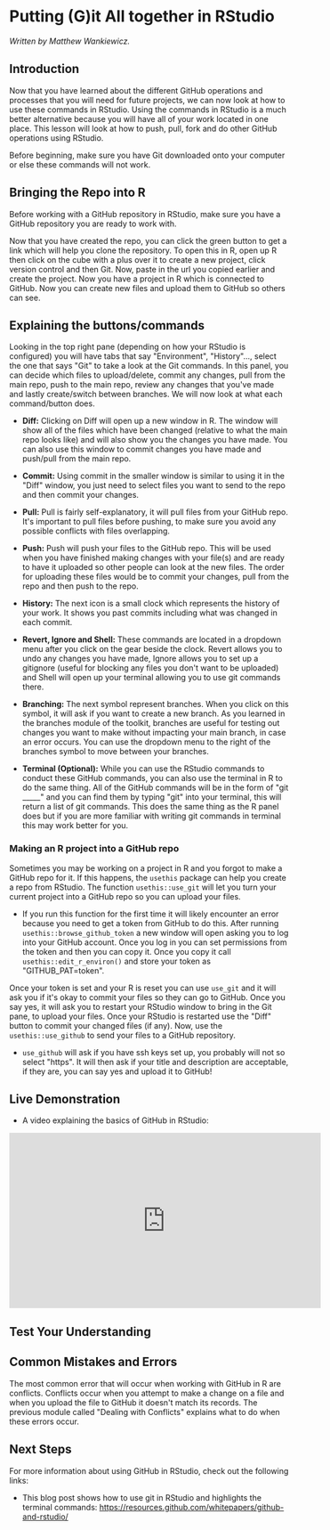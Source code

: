




# Putting (G)it All together in RStudio

*Written by Matthew Wankiewicz.*

## Introduction

Now that you have learned about the different GitHub operations and processes that you will need for future projects, we can now look at how to use these commands in RStudio. Using the commands in RStudio is a much better alternative because you will have all of your work located in one place. This lesson will look at how to push, pull, fork and do other GitHub operations using RStudio.

Before beginning, make sure you have Git downloaded onto your computer or else these commands will not work.

## Bringing the Repo into R

Before working with a GitHub repository in RStudio, make sure you have a GitHub repository you are ready to work with.  

Now that you have created the repo, you can click the green button to get a link which will help you clone the repository. To open this in R, open up R then click on the cube with a plus over it to create a new project, click version control and then Git. Now, paste in the url you copied earlier and create the project. Now you have a project in R which is connected to GitHub. Now you can create new files and upload them to GitHub so others can see. 

## Explaining the buttons/commands

Looking in the top right pane (depending on how your RStudio is configured) you will have tabs that say "Environment", "History"..., select the one that says "Git" to take a look at the Git commands. In this panel, you can decide which files to upload/delete, commit any changes, pull from the main repo, push to the main repo, review any changes that you've made and lastly create/switch between branches. We will now look at what each command/button does.

- **Diff:** Clicking on Diff will open up a new window in R. The window will show all of the files which have been changed (relative to what the main repo looks like) and will also show you the changes you have made. You can also use this window to commit changes you have made and push/pull from the main repo. 

- **Commit:** Using commit in the smaller window is similar to using it in the "Diff" window, you just need to select files you want to send to the repo and then commit your changes.

- **Pull:** Pull is fairly self-explanatory, it will pull files from your GitHub repo. It's important to pull files before pushing, to make sure you avoid any possible conflicts with files overlapping. 

- **Push:** Push will push your files to the GitHub repo. This will be used when you have finished making changes with your file(s) and are ready to have it uploaded so other people can look at the new files. The order for uploading these files would be to commit your changes, pull from the repo and then push to the repo.

- **History:** The next icon is a small clock which represents the history of your work. It shows you past commits including what was changed in each commit.

- **Revert, Ignore and Shell:** These commands are located in a dropdown menu after you click on the gear beside the clock. Revert allows you to undo any changes you have made, Ignore allows you to set up a gitignore (useful for blocking any files you don't want to be uploaded) and Shell will open up your terminal allowing you to use git commands there. 

- **Branching:** The next symbol represent branches. When you click on this symbol, it will ask if you want to create a new branch. As you learned in the branches module of the toolkit, branches are useful for testing out changes you want to make without impacting your main branch, in case an error occurs. You can use the dropdown menu to the right of the branches symbol to move between your branches.

- **Terminal (Optional):** While you can use the RStudio commands to conduct these GitHub commands, you can also use the terminal in R to do the same thing. All of the GitHub commands will be in the form of "git _____" and you can find them by typing "git" into your terminal, this will return a list of git commands. This does the same thing as the R panel does but if you are more familiar with writing git commands in terminal this may work better for you. 

### Making an R project into a GitHub repo

Sometimes you may be working on a project in R and you forgot to make a GitHub repo for it. If this happens, the `usethis` package can help you create a repo from RStudio. The function `usethis::use_git` will let you turn your current project into a GitHub repo so you can upload your files. 
  - If you run this function for the first time it will likely encounter an error because you need to get a token from GitHub to do this. After running `usethis::browse_github_token` a new window will open asking you to log into your GitHub account. Once you log in you can set permissions from the token and then you can copy it. Once you copy it call `usethis::edit_r_environ()` and store your token as "GITHUB_PAT=token". 

Once your token is set and your R is reset you can use `use_git` and it will ask you if it's okay to commit your files so they can go to GitHub. Once you say yes, it will ask you to restart your RStudio window to bring in the Git pane, to upload your files. Once your RStudio is restarted use the "Diff" button to commit your changed files (if any). Now, use the `usethis::use_github` to send your files to a GitHub repository. 
  - `use_github` will ask if you have ssh keys set up, you probably will not so select "https". It will then ask if your title and description are acceptable, if they are, you can say yes and upload it to GitHub!

## Live Demonstration 

- A video explaining the basics of GitHub in RStudio:

<iframe width="560" height="315" src="https://www.youtube.com/embed/lCWu3aL1WQ0" frameborder="0" allow="accelerometer; autoplay; clipboard-write; encrypted-media; gyroscope; picture-in-picture" allowfullscreen></iframe>

## Test Your Understanding

<!-- ```{r github-rstudio-mc1, echo=F} -->
<!-- question("True or False, you can use the terminal OR the git pane in RStudio to use git commands?", -->
<!--          answer("True", correct = T), -->
<!--          answer("False"), -->
<!--          allow_retry = T) -->
<!-- ``` -->

<!-- ```{r github-rstudio-mc2, echo=F} -->
<!-- question("Which package allows you to create GitHub repositories from R projects?", -->
<!--          answer("`usethis`", correct = T), -->
<!--          answer("`githubcreate`"), -->
<!--          answer("`tidyverse`"), -->
<!--          answer("`dplyr`"), -->
<!--          random_answer_order = T, -->
<!--          allow_retry = T) -->
<!-- ``` -->

<!-- ```{r github-rstudio-mc3, echo=F} -->
<!-- question("How do you avoid GitHub conflicts in R (this was also asked in a previous lesson)?", -->
<!--          answer("Conflicts don't happen in R"), -->
<!--          answer("Push then Pull"), -->
<!--          answer("Pull then Push", correct = T), -->
<!--          answer("What's a conflict?"), -->
<!--          allow_retry = T) -->
<!-- ``` -->

<!-- ```{r github-rstudio-mc4, echo=F} -->
<!-- question("Which does the pull command do?", -->
<!--          answer("Updates your local files from your repository", correct = T), -->
<!--          answer("Updates your repository from your local files"), -->
<!--          answer("Creates a new branch"), -->
<!--          answer("Opens up the terminal"), -->
<!--          random_answer_order = T, -->
<!--          allow_retry = T) -->
<!-- ``` -->

<!-- ```{r github-rstudio-mc5, echo=F} -->
<!-- question("Which does the push command do?", -->
<!--          answer("Updates your local files from your repository"), -->
<!--          answer("Updates your repository from your local files", correct = T), -->
<!--          answer("Creates a new branch"), -->
<!--          answer("Opens up the terminal"), -->
<!--          random_answer_order = T, -->
<!--          allow_retry = T) -->
<!-- ``` -->


<!-- ```{r github-rstudio-rank, echo=F} -->
<!-- order <- c("Make changes in file", "commit changes", -->
<!--            "pull from the main repo", "push to the repo") -->

<!-- question_rank("What is the workflow for uploading a file to a GitHub repo from R? (SORT first -> last)", -->
<!--               answer(order, correct = T), -->
<!--               answer(rev(order), message = "Other way!"), -->
<!--          allow_retry = T) -->
<!-- ``` -->

## Common Mistakes and Errors

The most common error that will occur when working with GitHub in R are conflicts. Conflicts occur when you attempt to make a change on a file and when you upload the file to GitHub it doesn't match its records. The previous module called "Dealing with Conflicts" explains what to do when these errors occur.
  
## Next Steps

For more information about using GitHub in RStudio, check out the following links:

  - This blog post shows how to use git in RStudio and highlights the terminal commands: https://resources.github.com/whitepapers/github-and-rstudio/

















